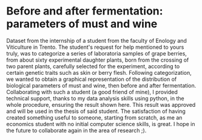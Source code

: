 #  Before and after fermentation: parameters of must and wine

Dataset from the internship of a student from the faculty of Enology and Viticulture in Trento. The student's request for help mentioned to yours truly, 
was to categorize a series of laboratoria samples of grape berries, from about sixty experimental daughter plants, born from the crossing of two parent plants,
carefully selected for the experiment, according to certain genetic traits such as skin or berry flesh. 
Following categorization, we wanted to obtain a graphical representation of the distribution of biological parameters of must and wine, then before 
and after fermentation. Collaborating with such a student (a good friend of mine), I provided technical support, thanks to my data analysis skills using python, in the whole procedure, ensuring the result shown here. This result was approved and will be used in the thesis of said student. The satisfaction of having created something useful 
to someone, starting from scratch, as me an economics student with no initial computer science skills, is great. I hope in the future to collaborate again in the area of research ;). 
